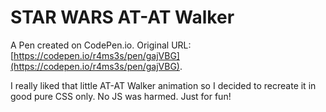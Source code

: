 # STAR WARS  AT-AT Walker

A Pen created on CodePen.io. Original URL: [https://codepen.io/r4ms3s/pen/gajVBG](https://codepen.io/r4ms3s/pen/gajVBG).

I really liked that little AT-AT Walker animation so I decided to recreate it in good pure CSS only. No JS was harmed. 
Just for fun!
